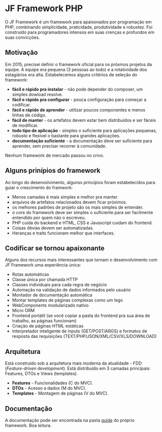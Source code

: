 JF Framework PHP
===

O JF Framework é um framework para apaixonados por programação em PHP, combinando simplicidade, praticidade, produtividade e robustez. Foi construído para programadores intensos em suas crenças e profundos em suas convicções.

Motivação
---

Em 2015, precisei definir o framework oficial para os próxmos projetos da equipe. A equipe era pequena (3 pessoas ao todo) e a rotatividade dos estagiários era alta. Estabelecemos alguns critérios de seleção do framework:
- **fácil e rápido pra instalar** - não pode depender do composer, um simples dowload resolve.
- **fácil e rápido pra configurar** - pouca configuração para começar a codificar.
- **fácil e rápido de aprender** - utilizar poucos componentes e menos linhas de código.
- **fácil de manter** - os artefatos devem estar bem distribuídos e ser fáceis de modificar.
- **todo tipo de aplicação** - simples o suficiente para aplicações pequenas, robusto e flexível o bastante para grandes aplicações.
- **documentação suficiente** - a documentação deve ser suficiente para aprender, sem precisar recorrer à comunidade.

Nenhum framework de mercado passou no crivo.

Alguns prinípios do framework
---

Ao longo do desenvolvimento, algunss princípios foram estabelecidos para guiar o crescimento do framwork:

- Menos camadas é mais simples e melhor pra manter.
- arquivos de artefatos relacionados devem ficar próximos.
- os melhores padrões de projeto são os mais simples de entender.
- o core do framework deve ser simples o suficiente para ser facilmente entendido por quem não o escreveu.
- PHP cuida do backend e HTML, CSS e Javascript cuidam do frontend.
- Coisas óbvias devem ser automatizadas.
- Heranças e traits funcionam melhor que interfaces.


Codificar se tornou apaixonante
---

Alguns dos recursos mais interessantes que tornam o desenvolvimento com JF Framework uma experiência única:

- Rotas automáticas
- Classe única por chamada HTTP
- Classes individuais para cada regra de negócio
- Automação na validação de dados informados pelo usuário
- Montador de documentação automática
- Montar templates de páginas complexas como um lego
- WebComponents modularizado nativo
- Micro ORM
- Frontend portátil (se você copiar a pasta do frontend pra sua área de trabalho, as páginas funcionam)
- Criação de páginas HTML estáticas
- Interpretador inteligente de inputs (GET/POST/ARGS) e formatos de resposta das requisições (TEXT/PHP/JSON/XML/CSV/XLS/DOWNLOAD)

Arquitetura
---

Está construído sob a arquitetura mais moderna da atualidade - FDD (*Feature-driven development*). Está distribuído em 3 camadas principais: Features, DTOs e Views (templates).

- **Features** - Funcionalidades (C do MVC).
- **DTOs** - Acesso a dados (M do MVC).
- **Templates** - Montagem de páginas (V do MVC).

Documentação
---

A documentação pode ser encontrada na pasta [guide](https://github.com/marciojalber/jf/tree/master/guide) do próprio framework. Boa leitura.
